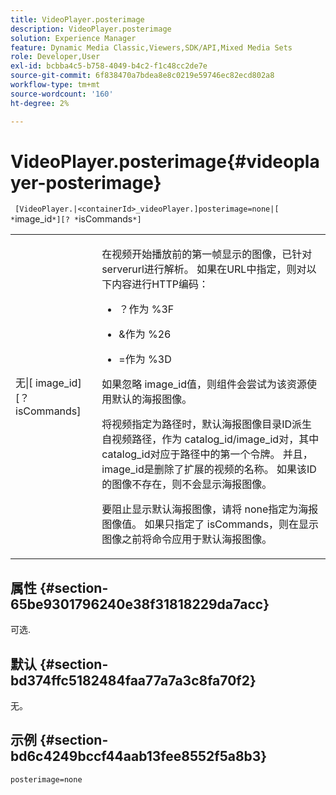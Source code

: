 ```yaml
---
title: VideoPlayer.posterimage
description: VideoPlayer.posterimage
solution: Experience Manager
feature: Dynamic Media Classic,Viewers,SDK/API,Mixed Media Sets
role: Developer,User
exl-id: bcbba4c5-b758-4049-b4c2-f1c48cc2de7e
source-git-commit: 6f838470a7bdea8e8c0219e59746ec82ecd802a8
workflow-type: tm+mt
source-wordcount: '160'
ht-degree: 2%

---
```


# VideoPlayer.posterimage{#videoplayer-posterimage}

` [VideoPlayer.|<containerId>_videoPlayer.]posterimage=none|[ *`image_id`*][? *`isCommands`*]`

<table id="table_AE7AAFA9B4374E31B51D06511EB96401"> 
 <tbody> 
  <tr> 
   <td colname="col1"> <p> <span class="codeph">无|[<span class="varname"> image_id</span>][？<span class="varname"> isCommands</span>]</span> </p> </td> 
   <td colname="col2"> <p> 在视频开始播放前的第一帧显示的图像，已针对<span class="codeph"> serverurl</span>进行解析。 如果在URL中指定，则对以下内容进行HTTP编码： </p> <p> 
     <ul id="ul_B38A687CEFE64C68A0B2C227A68A458F"> 
      <li id="li_E7AE1BDAC17E49E0B7ACF89C5C0529F0"> <p> <span class="codeph">？</span>作为<span class="codeph"> %3F</span> </p> </li> 
      <li id="li_391CCF067F734480B2B4AFC9760C479A"> <p> <span class="codeph"> &amp;</span>作为<span class="codeph"> %26</span> </p> </li> 
      <li id="li_6824B66A55554C5A8B12874DCF5BFAEE"> <p> <span class="codeph"> =</span>作为<span class="codeph"> %3D</span> </p> </li> 
     </ul> </p> <p>如果忽略<span class="codeph"><span class="varname"> image_id</span></span>值，则组件会尝试为该资源使用默认的海报图像。 </p> <p>将视频指定为路径时，默认海报图像目录ID派生自视频路径，作为<span class="codeph"> catalog_id/image_id</span>对，其中<span class="codeph"> catalog_id</span>对应于路径中的第一个令牌。 并且，<span class="codeph"> image_id</span>是删除了扩展的视频的名称。 如果该ID的图像不存在，则不会显示海报图像。 </p> <p>要阻止显示默认海报图像，请将<span class="codeph"> none</span>指定为海报图像值。 如果只指定了<span class="codeph"><span class="varname"> isCommands</span></span>，则在显示图像之前将命令应用于默认海报图像。 </p> </td> 
  </tr> 
 </tbody> 
</table>

## 属性 {#section-65be9301796240e38f31818229da7acc}

可选.

## 默认 {#section-bd374ffc5182484faa77a7a3c8fa70f2}

无。

## 示例 {#section-bd6c4249bccf44aab13fee8552f5a8b3}

`posterimage=none`
